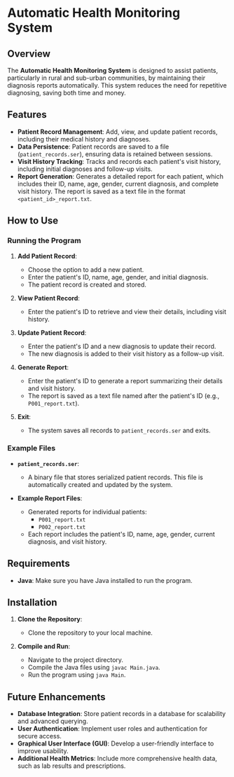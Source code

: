 # Automatic Health Monitoring System

## Overview

The **Automatic Health Monitoring System** is designed to assist patients, particularly in rural and sub-urban communities, by maintaining their diagnosis reports automatically. This system reduces the need for repetitive diagnosing, saving both time and money.

## Features

- **Patient Record Management**: Add, view, and update patient records, including their medical history and diagnoses.
- **Data Persistence**: Patient records are saved to a file (`patient_records.ser`), ensuring data is retained between sessions.
- **Visit History Tracking**: Tracks and records each patient's visit history, including initial diagnoses and follow-up visits.
- **Report Generation**: Generates a detailed report for each patient, which includes their ID, name, age, gender, current diagnosis, and complete visit history. The report is saved as a text file in the format `<patient_id>_report.txt`.

## How to Use

### Running the Program

1. **Add Patient Record**:
   - Choose the option to add a new patient.
   - Enter the patient's ID, name, age, gender, and initial diagnosis.
   - The patient record is created and stored.

2. **View Patient Record**:
   - Enter the patient's ID to retrieve and view their details, including visit history.

3. **Update Patient Record**:
   - Enter the patient's ID and a new diagnosis to update their record.
   - The new diagnosis is added to their visit history as a follow-up visit.

4. **Generate Report**:
   - Enter the patient's ID to generate a report summarizing their details and visit history.
   - The report is saved as a text file named after the patient's ID (e.g., `P001_report.txt`).

5. **Exit**:
   - The system saves all records to `patient_records.ser` and exits.

### Example Files

- **`patient_records.ser`**:
  - A binary file that stores serialized patient records. This file is automatically created and updated by the system.

- **Example Report Files**:
  - Generated reports for individual patients:
    - `P001_report.txt`
    - `P002_report.txt`
  - Each report includes the patient's ID, name, age, gender, current diagnosis, and visit history.

## Requirements

- **Java**: Make sure you have Java installed to run the program.

## Installation

1. **Clone the Repository**:
   - Clone the repository to your local machine.

2. **Compile and Run**:
   - Navigate to the project directory.
   - Compile the Java files using `javac Main.java`.
   - Run the program using `java Main`.

## Future Enhancements

- **Database Integration**: Store patient records in a database for scalability and advanced querying.
- **User Authentication**: Implement user roles and authentication for secure access.
- **Graphical User Interface (GUI)**: Develop a user-friendly interface to improve usability.
- **Additional Health Metrics**: Include more comprehensive health data, such as lab results and prescriptions.


